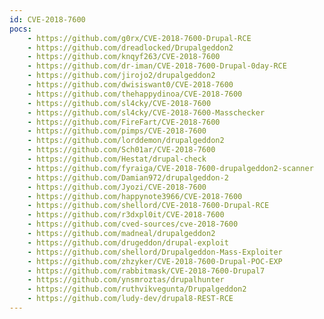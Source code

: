 ```yaml
---
id: CVE-2018-7600
pocs:
    - https://github.com/g0rx/CVE-2018-7600-Drupal-RCE
    - https://github.com/dreadlocked/Drupalgeddon2
    - https://github.com/knqyf263/CVE-2018-7600
    - https://github.com/dr-iman/CVE-2018-7600-Drupal-0day-RCE
    - https://github.com/jirojo2/drupalgeddon2
    - https://github.com/dwisiswant0/CVE-2018-7600
    - https://github.com/thehappydinoa/CVE-2018-7600
    - https://github.com/sl4cky/CVE-2018-7600
    - https://github.com/sl4cky/CVE-2018-7600-Masschecker
    - https://github.com/FireFart/CVE-2018-7600
    - https://github.com/pimps/CVE-2018-7600
    - https://github.com/lorddemon/drupalgeddon2
    - https://github.com/Sch01ar/CVE-2018-7600
    - https://github.com/Hestat/drupal-check
    - https://github.com/fyraiga/CVE-2018-7600-drupalgeddon2-scanner
    - https://github.com/Damian972/drupalgeddon-2
    - https://github.com/Jyozi/CVE-2018-7600
    - https://github.com/happynote3966/CVE-2018-7600
    - https://github.com/shellord/CVE-2018-7600-Drupal-RCE
    - https://github.com/r3dxpl0it/CVE-2018-7600
    - https://github.com/cved-sources/cve-2018-7600
    - https://github.com/madneal/drupalgeddon2
    - https://github.com/drugeddon/drupal-exploit
    - https://github.com/shellord/Drupalgeddon-Mass-Exploiter
    - https://github.com/zhzyker/CVE-2018-7600-Drupal-POC-EXP
    - https://github.com/rabbitmask/CVE-2018-7600-Drupal7
    - https://github.com/ynsmroztas/drupalhunter
    - https://github.com/ruthvikvegunta/Drupalgeddon2
    - https://github.com/ludy-dev/drupal8-REST-RCE
---
```

